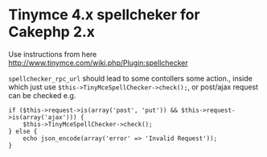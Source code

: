 # Tinymce 4.x spellcheker for Cakephp 2.x

Use instructions from here
http://www.tinymce.com/wiki.php/Plugin:spellchecker

`spellchecker_rpc_url` should lead to some contollers some action., inside which just use `$this->TinyMceSpellChecker->check();`, or post/ajax request can be checked e.g.

```
if ($this->request->is(array('post', 'put')) && $this->request->is(array('ajax'))) {
	$this->TinyMceSpellChecker->check();
} else {
	echo json_encode(array('error' => 'Invalid Request'));
}
```
